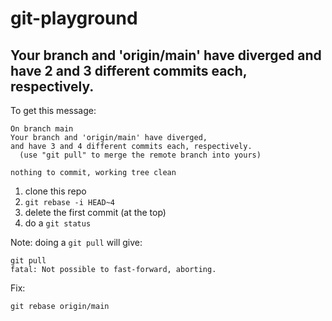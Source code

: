 # git-playground

## Your branch and 'origin/main' have diverged and have 2 and 3 different commits each, respectively.

To get this message:
```
On branch main
Your branch and 'origin/main' have diverged,
and have 3 and 4 different commits each, respectively.
  (use "git pull" to merge the remote branch into yours)

nothing to commit, working tree clean
```

1. clone this repo
2. `git rebase -i HEAD~4`
3. delete the first commit (at the top)
4. do a `git status`

Note: doing a `git pull` will give:
```
git pull
fatal: Not possible to fast-forward, aborting.
```

Fix:

`git rebase origin/main`

